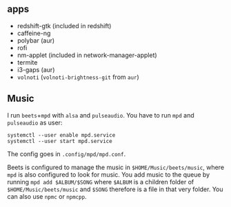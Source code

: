 ## apps
* redshift-gtk (included in redshift)
* caffeine-ng
* polybar (aur)
* rofi
* nm-applet (included in network-manager-applet)
* termite
* i3-gaps (aur)
* `volnoti` (`volnoti-brightness-git` from `aur`)


## Music
I run `beets`+`mpd` with `alsa` and `pulseaudio`. You have to
run `mpd` and `pulseaudio` as user:

```
systemctl --user enable mpd.service
systemctl --user start mpd.service
```

The config goes in `.config/mpd/mpd.conf`.

Beets is configured to manage the music in `$HOME/Music/beets/music`, where
`mpd` is also configured to look for music. You add music to the queue by
running `mpd add $ALBUM/$SONG` where `$ALBUM` is a children folder
of `$HOME/Music/beets/music` and `$SONG` therefore is a file in that very folder.
You can also use `npmc` or `npmcpp`.

